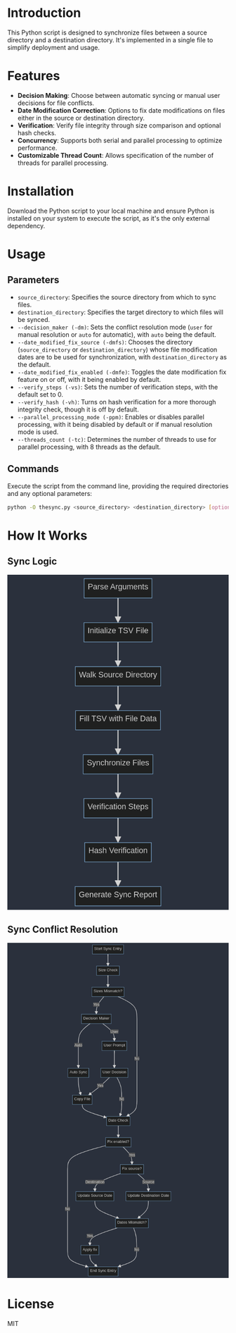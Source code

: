 # Introduction

This Python script is designed to synchronize files between a source directory and a destination directory. It's implemented in a single file to simplify deployment and usage.

# Features

- **Decision Making**: Choose between automatic syncing or manual user decisions for file conflicts.
- **Date Modification Correction**: Options to fix date modifications on files either in the source or destination directory.
- **Verification**: Verify file integrity through size comparison and optional hash checks.
- **Concurrency**: Supports both serial and parallel processing to optimize performance.
- **Customizable Thread Count**: Allows specification of the number of threads for parallel processing.

# Installation

Download the Python script to your local machine and ensure Python is installed on your system to execute the script, as it's the only external dependency.

# Usage

## Parameters

- `source_directory`: Specifies the source directory from which to sync files.
- `destination_directory`: Specifies the target directory to which files will be synced.
- `--decision_maker (-dm)`: Sets the conflict resolution mode (`user` for manual resolution or `auto` for automatic), with `auto` being the default.
- `--date_modified_fix_source (-dmfs)`: Chooses the directory (`source_directory` or `destination_directory`) whose file modification dates are to be used for synchronization, with `destination_directory` as the default.
- `--date_modified_fix_enabled (-dmfe)`: Toggles the date modification fix feature on or off, with it being enabled by default.
- `--verify_steps (-vs)`: Sets the number of verification steps, with the default set to 0.
- `--verify_hash (-vh)`: Turns on hash verification for a more thorough integrity check, though it is off by default.
- `--parallel_processing_mode (-ppm)`: Enables or disables parallel processing, with it being disabled by default or if manual resolution mode is used.
- `--threads_count (-tc)`: Determines the number of threads to use for parallel processing, with 8 threads as the default.

## Commands

Execute the script from the command line, providing the required directories and any optional parameters:

```bash
python -O thesync.py <source_directory> <destination_directory> [options]
```

# How It Works

## Sync Logic

![logic](mermaid_logic.png)

## Sync Conflict Resolution

![logic](mermaid_decision_tree.png)

# License

MIT

